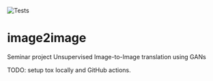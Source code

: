 ![Tests](https://github.com/omar-abdelgawad/image2image/actions/workflows/tests.yml/badge.svg)
# image2image
Seminar project Unsupervised Image-to-Image translation using GANs

TODO: setup tox locally and GitHub actions.